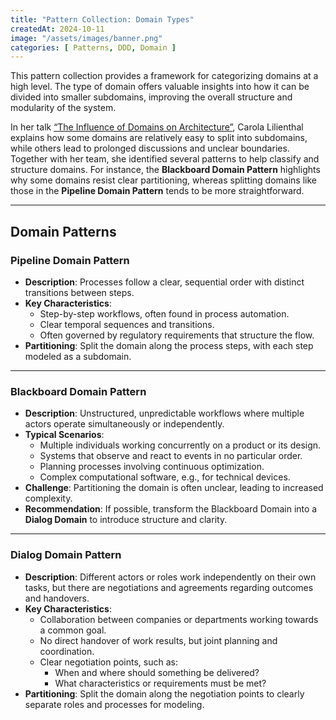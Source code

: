 ```yaml
---
title: "Pattern Collection: Domain Types"
createdAt: 2024-10-11
image: "/assets/images/banner.png"
categories: [ Patterns, DDD, Domain ]
---
```


This pattern collection provides a framework for categorizing domains at a high level. The type of domain offers valuable insights into how it can be divided into smaller subdomains, improving the overall structure and modularity of the system.

In her talk [“The Influence of Domains on Architecture”](/posts/li24-how_the_domain_influences_the_architecture), Carola Lilienthal explains how some domains are relatively easy to split into subdomains, while others lead to prolonged discussions and unclear boundaries. Together with her team, she identified several patterns to help classify and structure domains. For instance, the **Blackboard Domain Pattern** highlights why some domains resist clear partitioning, whereas splitting domains like those in the **Pipeline Domain Pattern** tends to be more straightforward.

---

## Domain Patterns

### Pipeline Domain Pattern
- **Description**: Processes follow a clear, sequential order with distinct transitions between steps.
- **Key Characteristics**:
  - Step-by-step workflows, often found in process automation.
  - Clear temporal sequences and transitions.
  - Often governed by regulatory requirements that structure the flow.
- **Partitioning**: Split the domain along the process steps, with each step modeled as a subdomain.

---

### Blackboard Domain Pattern
- **Description**: Unstructured, unpredictable workflows where multiple actors operate simultaneously or independently.
- **Typical Scenarios**:
  - Multiple individuals working concurrently on a product or its design.
  - Systems that observe and react to events in no particular order.
  - Planning processes involving continuous optimization.
  - Complex computational software, e.g., for technical devices.
- **Challenge**: Partitioning the domain is often unclear, leading to increased complexity.
- **Recommendation**: If possible, transform the Blackboard Domain into a **Dialog Domain** to introduce structure and clarity.

---

### Dialog Domain Pattern
- **Description**: Different actors or roles work independently on their own tasks, but there are negotiations and agreements regarding outcomes and handovers.
- **Key Characteristics**:
  - Collaboration between companies or departments working towards a common goal.
  - No direct handover of work results, but joint planning and coordination.
  - Clear negotiation points, such as:
    - When and where should something be delivered?
    - What characteristics or requirements must be met?
- **Partitioning**: Split the domain along the negotiation points to clearly separate roles and processes for modeling.
